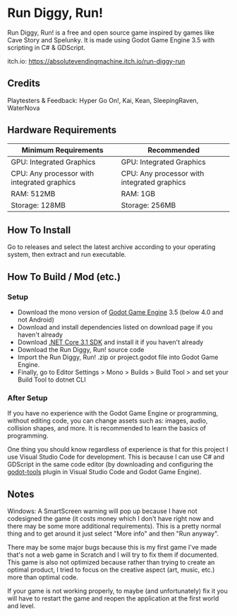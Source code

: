 # Run Diggy, Run!

Run Diggy, Run! is a free and open source game inspired by games like Cave Story and Spelunky.
It is made using Godot Game Engine 3.5 with scripting in C# & GDScript.

itch.io: https://absolutevendingmachine.itch.io/run-diggy-run

## Credits

Playtesters & Feedback:
Hyper Go On!, Kai, Kean, SleepingRaven, WaterNova

## Hardware Requirements

| Minimum Requirements | Recommended |
| -------------------- | ----------- |
| GPU: Integrated Graphics | GPU: Integrated Graphics |
| CPU: Any processor with integrated graphics| CPU: Any processor with integrated graphics|
| RAM: 512MB | RAM: 1GB |
| Storage: 128MB | Storage: 256MB |

## How To Install

Go to releases and select the latest archive according to your operating system, then extract and run executable.

## How To Build / Mod (etc.)

### Setup

- Download the mono version of [Godot Game Engine](https://godotengine.org/download) 3.5 (below 4.0 and not Android)
- Download and install dependencies listed on download page if you haven't already
- Download [.NET Core 3.1 SDK](https://dotnet.microsoft.com/en-us/download/dotnet/3.1) and install it if you haven't already
- Download the Run Diggy, Run! source code
- Import the Run Diggy, Run! .zip or project.godot file into Godot Game Engine.
- Finally, go to Editor Settings > Mono > Builds > Build Tool > and set your Build Tool to dotnet CLI

### After Setup

If you have no experience with the Godot Game Engine or programming, without editing code, you can change assets such as: images, audio, collision shapes, and more. It is recommended to learn the basics of programming.

One thing you should know regardless of experience is that for this project I use Visual Studio Code for development. This is because I can use C# and GDScript in the same code editor (by downloading and configuring the [godot-tools](https://github.com/godotengine/godot-vscode-plugin) plugin in Visual Studio Code and Godot Game Engine).

## Notes

Windows: A SmartScreen warning will pop up because I have not codesigned the game (it costs money which I don't have right now and there may be some more additional requirements). This is a pretty normal thing and to get around it just select "More info" and then "Run anyway".

There may be some major bugs because this is my first game I've made that's not a web game in Scratch and I will try to fix them if documented. This game is also not optimized because rather than trying to create an optimal product, I tried to focus on the creative aspect (art, music, etc.) more than optimal code.

If your game is not working properly, to maybe (and unfortunately) fix it you will have to restart the game and reopen the application at the first world and level.
